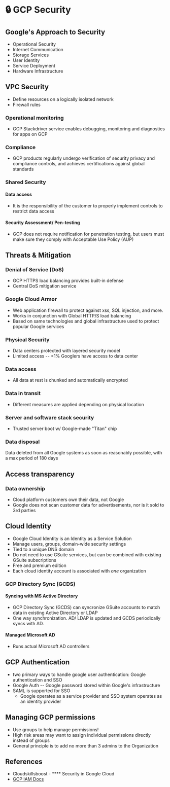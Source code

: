 # 🔒 GCP Security

## Google's Approach to Security

* Operational Security&#x20;
* Internet Communication
* Storage Services
* User Identity
* Service Deployment&#x20;
* Hardware Infrastructure&#x20;

## VPC Security&#x20;

* Define resources on a logically isolated network&#x20;
* Firewall rules&#x20;

### Operational monitoring&#x20;

* GCP Stackdriver service enables debugging, monitoring and diagnostics for apps on GCP

### Compliance&#x20;

* GCP products regularly undergo verification of security privacy and compliance controls, and achieves certifications against global standards&#x20;

### Shared Security&#x20;

#### Data access&#x20;

* It is the responsibility of the customer to properly implement controls to restrict data access

#### Security Assessment/ Pen-testing&#x20;

* GCP does not require notification for penetration testing, but users must make sure they comply with Acceptable Use Policy (AUP)

## Threats & Mitigation

### Denial of Service (DoS)

* GCP HTTPS load balancing provides built-in defense&#x20;
* Central DoS mitigation service&#x20;

### Google Cloud Armor

* Web application firewall to protect against xss, SQL injection, and more.&#x20;
* Works in conjunction with Global HTTP/S load balancing&#x20;
* Based on same technologies and global infrastructure used to protect popular Google services

### Physical Security&#x20;

* Data centers protected with layered security model
* Limited access -- <1% Googlers have access to data center

### Data access

* All data at rest is chunked and automatically encrypted&#x20;

### Data in transit

* Different measures are applied depending on physical location&#x20;

### Server and software stack security&#x20;

* Trusted server boot w/ Google-made "Titan" chip&#x20;

### Data disposal

Data deleted from all Google systems as soon as reasonably possible, with a max period of 180 days&#x20;

## Access transparency&#x20;

### Data ownership

* Cloud platform customers own their data, not Google
* Google does not scan customer data for advertisements, nor is it sold to 3rd parties&#x20;

## Cloud Identity

* Google Cloud Identity is an Identity as a Service Solution&#x20;
* Manage users, groups, domain-wide security settings&#x20;
* Tied to a unique DNS domain&#x20;
* Do not need to use GSuite services, but can be combined with existing GSuite subscriptions
* Free and premium edition&#x20;
* Each cloud identity account is associated with _one_ organization&#x20;

### GCP Directory Sync (GCDS)&#x20;

#### Syncing with MS Active Directory&#x20;

* GCP Directory Sync (GCDS) can syncronize GSuite accounts to match data in existing Active Directory or LDAP
* One way synchronization. AD/ LDAP is updated and GCDS periodically syncs with AD.

#### Managed Microsoft AD&#x20;

* Runs actual Microsoft AD controllers&#x20;

## GCP Authentication&#x20;

* two primary ways to handle google user authentication: Google authentication and SSO
* Google Auth -- Google password stored within Google's infrastructure&#x20;
* SAML is supported for SSO
  * Google operates as a service provider and SSO system operates as an identity provider&#x20;

## Managing GCP permissions

* Use groups to help manage permissions!&#x20;
* High risk areas may want to assign individual permissions directly instead of groups&#x20;
* General principle is to add no more than 3 admins to the Organization&#x20;

## References&#x20;

* Cloudskillsboost - **** Security in Google Cloud
* [GCP IAM Docs](https://cloud.google.com/iam/docs/overview)
